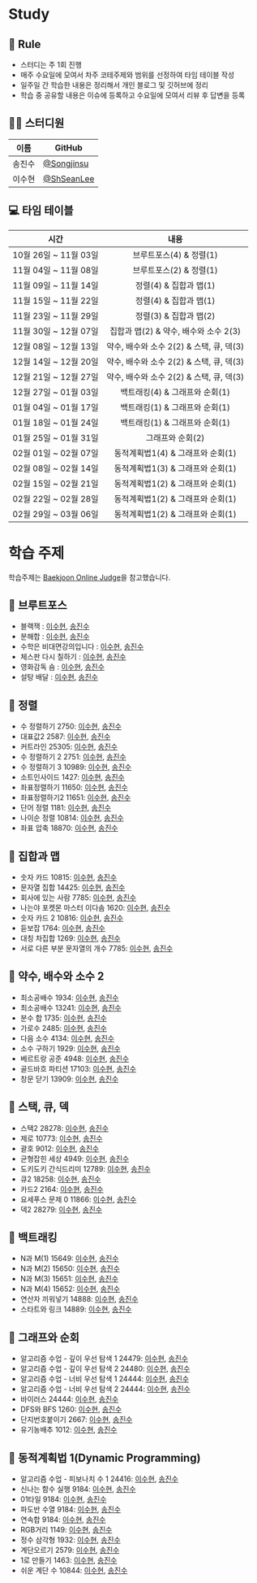 # Study

## 🌳 Rule
- 스터디는 주 1회 진행
- 매주 수요일에 모여서 차주 코테주제와 범위를 선정하여 타임 테이블 작성
- 일주일 간 학습한 내용은 정리해서 개인 블로그 및 깃허브에 정리
- 학습 중 공유할 내용은 이슈에 등록하고 수요일에 모여서 리뷰 후 답변을 등록



## 👨‍💻  스터디원

| 이름   | GitHub                                         |
| ------ | ---------------------------------------------- |
| 송진수 | [@Songjinsu](https://github.com/jinsusong) |
| 이수현 | [@ShSeanLee](https://github.com/ShSeanLee) |


## 💻 타임 테이블

|     시간      |             내용              |
| :-----------: | :---------------------------: |
| 10월 26일 ~ 11월 03일 | 브루트포스(4) & 정렬(1) |
| 11월 04일 ~ 11월 08일 | 브루트포스(2) & 정렬(1) |
| 11월 09일 ~ 11월 14일 | 정렬(4) &  집합과 맵(1) |
| 11월 15일 ~ 11월 22일 | 정렬(4) &  집합과 맵(1) |
| 11월 23일 ~ 11월 29일 | 정렬(3) &  집합과 맵(2) |
| 11월 30일 ~ 12월 07일 | 집합과 맵(2) & 약수, 배수와 소수 2(3)|
| 12월 08일 ~ 12월 13일 | 약수, 배수와 소수 2(2) & 스택, 큐, 덱(3)|
| 12월 14일 ~ 12월 20일 | 약수, 배수와 소수 2(2) & 스택, 큐, 덱(3)|
| 12월 21일 ~ 12월 27일 | 약수, 배수와 소수 2(2) & 스택, 큐, 덱(3)|
| 12월 27일 ~ 01월 03일 | 백트래킹(4) & 그래프와 순회(1)|
| 01월 04일 ~ 01월 17일 | 백트래킹(1) & 그래프와 순회(1)|
| 01월 18일 ~ 01월 24일 | 백트래킹(1) & 그래프와 순회(1)|
| 01월 25일 ~ 01월 31일 | 그래프와 순회(2)|
| 02월 01일 ~ 02월 07일 | 동적계획법1(4) & 그래프와 순회(1)|
| 02월 08일 ~ 02월 14일 | 동적계획법1(3) & 그래프와 순회(1)|
| 02월 15일 ~ 02월 21일 | 동적계획법1(2) & 그래프와 순회(1)|
| 02월 22일 ~ 02월 28일 | 동적계획법1(2) & 그래프와 순회(1)|
| 02월 29일 ~ 03월 06일 | 동적계획법1(2) & 그래프와 순회(1)|



# 학습 주제
학습주제는 [Baekjoon Online Judge](https://www.acmicpc.net/)을 참고했습니다.




## 📌 브루트포스
- 블랙잭 : [이수현](https://zrr.kr/6GIN), [송진수]()
- 분해합 : [이수현](https://zrr.kr/1GOV), [송진수]()
- 수학은 비대면강의입니다 : [이수현](https://zrr.kr/4hOf), [송진수]()
- 체스판 다시 칠하기 : [이수현](https://zrr.kr/C6yJ), [송진수]()
- 영화감독 숌 : [이수현](https://zrr.kr/MMJj), [송진수]()
- 설탕 배달 : [이수현](https://zrr.kr/w5vk), [송진수]()

## 📌 정렬
- 수 정렬하기 2750: [이수현](https://zrr.kr/9cDh), [송진수]()
- 대표값2 2587: [이수현](https://zrr.kr/89dM), [송진수]()
- 커트라인 25305: [이수현](https://zrr.kr/roaK), [송진수](https://zrr.kr/BIx5)
- 수 정렬하기 2 2751: [이수현](https://zrr.kr/2Oyz), [송진수]()
- 수 정렬하기 3 10989: [이수현](https://zrr.kr/Y52C), [송진수]()
- 소트인사이드 1427: [이수현](https://zrr.kr/XIVJ), [송진수]()
- 좌표정렬하기 11650: [이수현](https://zrr.kr/XToc), [송진수]()
- 좌표정렬하기2 11651: [이수현](https://zrr.kr/wegQ), [송진수]()
- 단어 정렬 1181: [이수현](https://zrr.kr/9irj), [송진수]()
- 나이순 정렬 10814: [이수현](https://zrr.kr/0WCs), [송진수]()
- 좌표 압축 18870: [이수현](https://zrr.kr/hzK3), [송진수]()

## 📌 집합과 맵
- 숫자 카드 10815: [이수현](https://zrr.kr/laS5), [송진수]()
- 문자열 집합 14425: [이수현](https://zrr.kr/NXRO), [송진수]()
- 회사에 있는 사람 7785: [이수현](https://zrr.kr/ThGy), [송진수]()
- 나는야 포켓몬 마스터 이다솜 1620: [이수현](https://zrr.kr/Hwgm), [송진수]()
- 숫자 카드 2 10816: [이수현](https://zrr.kr/PoXE), [송진수]()
- 듣보잡 1764: [이수현](https://zrr.kr/PgT0), [송진수]()
- 대칭 차집합 1269: [이수현](https://zrr.kr/bsZw), [송진수]()
- 서로 다른 부분 문자열의 개수 7785: [이수현](https://zrr.kr/IAUr), [송진수]()

## 📌 약수, 배수와 소수 2
- 최소공배수 1934: [이수현](https://zrr.kr/y8Rl), [송진수]()
- 최소공배수 13241: [이수현](https://zrr.kr/sNsv), [송진수]()
- 분수 합 1735: [이수현](https://zrr.kr/StWq), [송진수]()
- 가로수 2485: [이수현](https://zrr.kr/8ndr), [송진수]()
- 다음 소수 4134: [이수현](https://zrr.kr/xhWT), [송진수]()
- 소수 구하기 1929: [이수현](https://zrr.kr/4k1z), [송진수]()
- 베르트랑 공준 4948: [이수현](https://zrr.kr/xpKs), [송진수]()
- 골드바흐 파티션 17103: [이수현](https://zrr.kr/PtZ9), [송진수]()
- 창문 닫기 13909: [이수현](https://zrr.kr/kvpy), [송진수]()

## 📌 스택, 큐, 덱
- 스택2 28278: [이수현](https://zrr.kr/EN1M), [송진수]()
- 제로 10773: [이수현](https://zrr.kr/HAK6), [송진수]()
- 괄호 9012: [이수현](https://zrr.kr/soUh), [송진수]()
- 균형잡힌 세상 4949: [이수현](https://zrr.kr/oxzM), [송진수]()
- 도키도키 간식드리미 12789: [이수현](https://zrr.kr/rE7n), [송진수]()
- 큐2 18258: [이수현](https://zrr.kr/QVxv), [송진수]()
- 카드2 2164: [이수현](https://zrr.kr/1HUC), [송진수]()
- 요세푸스 문제 0 11866: [이수현](https://zrr.kr/4UP1), [송진수]()
- 덱2 28279: [이수현](https://zrr.kr/4yZs), [송진수]()

## 📌 백트래킹
- N과 M(1) 15649: [이수현](https://zrr.kr/t4F9), [송진수]()
- N과 M(2) 15650: [이수현](https://zrr.kr/Ft0Q), [송진수]()
- N과 M(3) 15651: [이수현](https://zrr.kr/LWH3), [송진수]()
- N과 M(4) 15652: [이수현](https://zrr.kr/4Yqu), [송진수]()
- 연산자 끼워넣기 14888: [이수현](https://zrr.kr/cIUp), [송진수]()
- 스타트와 링크 14889: [이수현](https://zrr.kr/jG6G), [송진수]()

## 📌 그래프와 순회
- 알고리즘 수업 - 깊이 우선 탐색 1 24479: [이수현](https://zrr.kr/4zzw), [송진수]()
- 알고리즘 수업 - 깊이 우선 탐색 2 24480: [이수현](https://zrr.kr/0uq9), [송진수]()
- 알고리즘 수업 - 너비 우선 탐색 1 24444: [이수현](https://zrr.kr/ufSe), [송진수]()
- 알고리즘 수업 - 너비 우선 탐색 2 24444: [이수현](https://zrr.kr/ufSe), [송진수]()
- 바이러스 24444: [이수현](https://zrr.kr/ufSe), [송진수]()
- DFS와 BFS 1260: [이수현](https://zrr.kr/ufSe), [송진수]()
- 단지번호붙이기 2667: [이수현](https://zrr.kr/IUjJ), [송진수]()
- 유기농배추 1012: [이수현](https://zrr.kr/ufSe), [송진수]()

## 📌 동적계획법 1(Dynamic Programming)
- 알고리즘 수업 - 피보나치 수 1 24416: [이수현](https://zrr.kr/4zzw), [송진수]()
- 신나는 함수 실행 9184: [이수현](https://zrr.kr/4zzw), [송진수]()
- 01타일 9184: [이수현](https://zrr.kr/4zzw), [송진수]()
- 파도반 수열 9184: [이수현](https://zrr.kr/4zzw), [송진수]()
- 연속합 9184: [이수현](https://zrr.kr/4zzw), [송진수]()
- RGB거리 1149: [이수현](https://zrr.kr/4zzw), [송진수]()
- 정수 삼각형 1932: [이수현](https://zrr.kr/4zzw), [송진수]()
- 계단오르기 2579: [이수현](https://zrr.kr/4zzw), [송진수]()
- 1로 만들기 1463: [이수현](https://zrr.kr/RrM9), [송진수]()
- 쉬운 계단 수 10844: [이수현](https://zrr.kr/TP8E), [송진수]()


